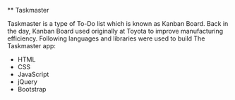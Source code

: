 ** Taskmaster

Taskmaster is a type of To-Do list which is known as Kanban Board. Back in the day, Kanban Board used originally at Toyota to improve manufacturing efficiency. 
Following languages and libraries were used to build The Taskmaster app:

- HTML
- CSS
- JavaScript
- jQuery
- Bootstrap
